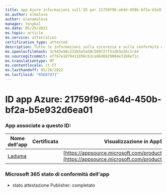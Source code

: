 ```yaml
---
title: app Azure informazioni sull'ID per 21759f96-a64d-450b-bf2a-b5e932d6ea01
ms.author: elmalova
author: elenamalova
manager: tonybal
ms.date: 05/25/2022
ms.topic: article
ms.service: attestation
certification_type: attested
description: Tutte le informazioni sulla sicurezza e sulla conformità disponibili per 21759f96-a64d-450b-bf2a-b5e932d6ea01.
ms.openlocfilehash: 3c943e98c232b5e5a50c509727f51db3e26c1c44
ms.sourcegitcommit: ef767e1079411056cb3ca86d6b29084e31b0ef1c
ms.translationtype: MT
ms.contentlocale: it-IT
ms.lasthandoff: 05/26/2022
ms.locfileid: "65687471"
---
```

# <a name="azure-app-id-21759f96-a64d-450b-bf2a-b5e932d6ea01"></a>ID app Azure: 21759f96-a64d-450b-bf2a-b5e932d6ea01


### <a name="apps-associated-with-this-id"></a>App associate a questo ID:
| **Nome dell'app** | **Certificata** | **Visualizzazione in AppSource** |
|--------------|---------------|-----------------------|
| [Laduma](../forward/WA200003907.md) |  | [https://appsource.microsoft.com/product/office/WA200003907](https://appsource.microsoft.com/product/office/WA200003907) |

### <a name="microsoft-365-app-compliance-status"></a>Microsoft 365 stato di conformità dell'app
- stato attestazione Publisher: completato

